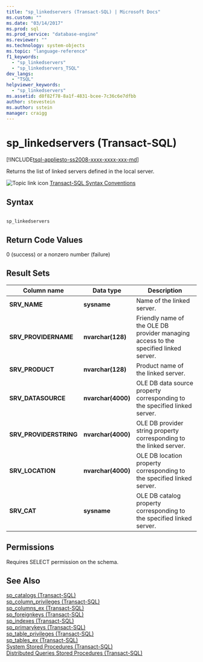 ```yaml
---
title: "sp_linkedservers (Transact-SQL) | Microsoft Docs"
ms.custom: ""
ms.date: "03/14/2017"
ms.prod: sql
ms.prod_service: "database-engine"
ms.reviewer: ""
ms.technology: system-objects
ms.topic: "language-reference"
f1_keywords: 
  - "sp_linkedservers"
  - "sp_linkedservers_TSQL"
dev_langs: 
  - "TSQL"
helpviewer_keywords: 
  - "sp_linkedservers"
ms.assetid: d8f82f78-8a1f-4831-bcee-7c36c6e7dfbb
author: stevestein
ms.author: sstein
manager: craigg
---
```

# sp_linkedservers (Transact-SQL)
[!INCLUDE[tsql-appliesto-ss2008-xxxx-xxxx-xxx-md](../../includes/tsql-appliesto-ss2008-xxxx-xxxx-xxx-md.md)]

  Returns the list of linked servers defined in the local server.  
  
 ![Topic link icon](../../database-engine/configure-windows/media/topic-link.gif "Topic link icon") [Transact-SQL Syntax Conventions](../../t-sql/language-elements/transact-sql-syntax-conventions-transact-sql.md)  
  
## Syntax  
  
```  
  
sp_linkedservers  
```  
  
## Return Code Values  
 0 (success) or a nonzero number (failure)  
  
## Result Sets  
  
|Column name|Data type|Description|  
|-----------------|---------------|-----------------|  
|**SRV_NAME**|**sysname**|Name of the linked server.|  
|**SRV_PROVIDERNAME**|**nvarchar(**128**)**|Friendly name of the OLE DB provider managing access to the specified linked server.|  
|**SRV_PRODUCT**|**nvarchar(**128**)**|Product name of the linked server.|  
|**SRV_DATASOURCE**|**nvarchar(**4000**)**|OLE DB data source property corresponding to the specified linked server.|  
|**SRV_PROVIDERSTRING**|**nvarchar(**4000**)**|OLE DB provider string property corresponding to the linked server.|  
|**SRV_LOCATION**|**nvarchar(**4000**)**|OLE DB location property corresponding to the specified linked server.|  
|**SRV_CAT**|**sysname**|OLE DB catalog property corresponding to the specified linked server.|  
  
## Permissions  
 Requires SELECT permission on the schema.  
  
## See Also  
 [sp_catalogs &#40;Transact-SQL&#41;](../../relational-databases/system-stored-procedures/sp-catalogs-transact-sql.md)   
 [sp_column_privileges &#40;Transact-SQL&#41;](../../relational-databases/system-stored-procedures/sp-column-privileges-transact-sql.md)   
 [sp_columns_ex &#40;Transact-SQL&#41;](../../relational-databases/system-stored-procedures/sp-columns-ex-transact-sql.md)   
 [sp_foreignkeys &#40;Transact-SQL&#41;](../../relational-databases/system-stored-procedures/sp-foreignkeys-transact-sql.md)   
 [sp_indexes &#40;Transact-SQL&#41;](../../relational-databases/system-stored-procedures/sp-indexes-transact-sql.md)   
 [sp_primarykeys &#40;Transact-SQL&#41;](../../relational-databases/system-stored-procedures/sp-primarykeys-transact-sql.md)   
 [sp_table_privileges &#40;Transact-SQL&#41;](../../relational-databases/system-stored-procedures/sp-table-privileges-transact-sql.md)   
 [sp_tables_ex &#40;Transact-SQL&#41;](../../relational-databases/system-stored-procedures/sp-tables-ex-transact-sql.md)   
 [System Stored Procedures &#40;Transact-SQL&#41;](../../relational-databases/system-stored-procedures/system-stored-procedures-transact-sql.md)   
 [Distributed Queries Stored Procedures &#40;Transact-SQL&#41;](../../relational-databases/system-stored-procedures/distributed-queries-stored-procedures-transact-sql.md)  
  
  
